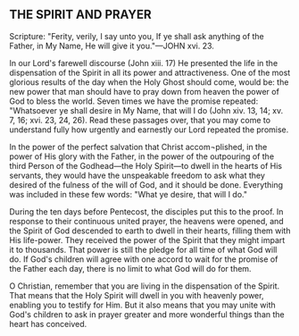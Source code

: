 ## THE SPIRIT AND PRAYER ##

Scripture: "Ferity, verily, I say unto you, If ye shall ask anything of the Father, in My Name, He will give it you."—JOHN xvi. 23.



In our Lord's farewell discourse (John xiii. 17) He presented the life in the dispensation of the Spirit in all its power and attractiveness. One of the most glorious results of the day when the Holy Ghost should come, would be: the new power that man should have to pray down from heaven the power of God to bless the world. Seven times we have the promise repeated: "Whatsoever ye shall desire in My Name, that will I do (John xiv. 13, 14; xv. 7, 16; xvi. 23, 24, 26). Read these passages over, that you may come to understand fully how urgently and earnestly our Lord repeated the promise.



In the power of the perfect salvation that Christ accom¬plished, in the power of His glory with the Father, in the power of the outpouring of the third Person of the Godhead—the Holy Spirit—to dwell in the hearts of His servants, they would have the unspeakable freedom to ask what they desired of the fulness of the will of God, and it should be done. Everything was included in these few words: "What ye desire, that will I do."



During the ten days before Pentecost, the disciples put this to the proof. In response to their continuous united prayer, the heavens were opened, and the Spirit of God descended to earth to dwell in their hearts, filling them with His life-power. They received the power of the Spirit that they might impart it to thousands. That power is still the pledge for all time of what God will do. If God's children will agree with one accord to wait for the promise of the Father each day, there is no limit to what God will do for them.



O Christian, remember that you are living in the dispensation of the Spirit. That means that the Holy Spirit will dwell in you with heavenly power, enabling you to testify for Him. But it also means that you may unite with God's children to ask in prayer greater and more wonderful things than the heart has conceived.


